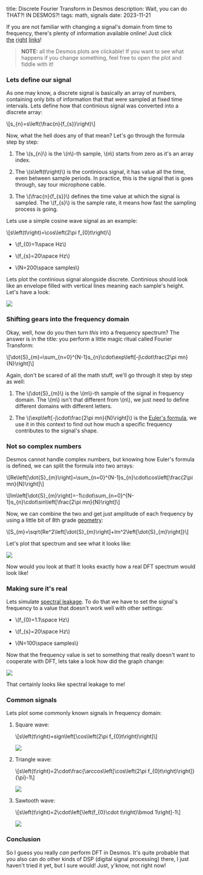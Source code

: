 title: Discrete Fourier Transform in Desmos
description: Wait, you can do THAT?! IN DESMOS?!
tags: math, signals
date: 2023-11-21

If you are not familiar with changing a signal's domain from time to frequency, there's plenty of information available online!  Just click [the](https://en.wikipedia.org/wiki/Fourier_series)&nbsp;[right](https://en.wikipedia.org/wiki/Fourier_transform)&nbsp;[links](https://en.wikipedia.org/wiki/Discrete_Fourier_transform)!  

> **NOTE:** all the Desmos plots are clickable! If you want to see what happens if you change something, feel free to open the plot and fiddle with it!  

### Lets define our signal
As one may know, a discrete signal is basically an array of numbers, containing only bits of information that that were sampled at fixed time intervals. Lets define how that continious signal was converted into a discrete array:  

\\[s\_{n}=s\left(\frac{n}{f\_{s}}\right)\\]  

Now, what the hell does any of that mean? Let's go through the formula step by step:  

1. The \\(s\_{n}\\) is the \\(n\\)-th sample, \\(n\\) starts from zero as it's an array index.  

2. The \\(s\left(t\right)\\) is the continious signal, it has value all the time, even between sample periods. In practice, this is the signal that is goes through, say tour microphone cable.  

3. The \\(\frac{n}{f\_{s}}\\) defines the time value at which the signal is sampled. The \\(f\_{s}\\) is the sample rate, it means how fast the sampling process is going.

Lets use a simple cosine wave signal as an example:  

\\[s\left(t\right)=\cos\left(2\pi f\_{0}t\right)\\]  

* \\(f\_{0}=1\space Hz\\)  

* \\(f\_{s}=20\space Hz\\)  

* \\(N=200\space samples\\)  

Lets plot the continious signal alongside discrete. Continious should look like an envelope filled with vertical lines meaning each sample's height. Let's have a look:  

[![](2023-11-21.desmos-dsp-fourier/dsp-01.svg)](https://www.desmos.com/calculator/curcwmudot)

### Shifting gears into the frequency domain
Okay, well, how do you then turn _this_ into a frequency spectrum? The answer is in the title: you perform a little magic ritual called Fourier Transform:  

\\[\dot{S}\_{m}=\sum\_{n=0}^{N-1}s\_{n}\cdot\exp\left[-j\cdot\frac{2\pi mn}{N}\right]\\]  

Again, don't be scared of all the math stuff, we'll go through it step by step as well:  

1. The \\(\dot{S}\_{m}\\) is the \\(m\\)-th sample of the signal in frequency domain. The \\(m\\) isn't that different from \\(n\\), we just need to define different domains with different letters.  

2. The \\(\exp\left[-j\cdot\frac{2\pi mn}{N}\right]\\) is the [Euler's formula](https://en.wikipedia.org/wiki/Euler%27s_formula), we use it in this context to find out how much a specific frequency contributes to the signal's shape.

### Not so complex numbers
Desmos cannot handle complex numbers, but knowing how Euler's formula is defined, we can split the formula into two arrays:  

\\[Re\left[\dot{S}\_{m}\right]=\sum\_{n=0}^{N-1}s\_{n}\cdot\cos\left[\frac{2\pi mn}{N}\right]\\]  

\\[Im\left[\dot{S}\_{m}\right]=-1\cdot\sum\_{n=0}^{N-1}s\_{n}\cdot\sin\left[\frac{2\pi mn}{N}\right]\\]  

Now, we can combine the two and get just amplitude of each frequency by using a little bit of 8th grade [geometry](https://en.wikipedia.org/wiki/Pythagorean_theorem):  

\\[S\_{m}=\sqrt{Re^2\left[\dot{S}\_{m}\right]+Im^2\left[\dot{S}\_{m}\right]}\\]  

Let's plot that spectrum and see what it looks like:  

[![](2023-11-21.desmos-dsp-fourier/dsp-02.svg)](https://www.desmos.com/calculator/saxzfhsflt)

Now would you look at that! It looks exactly how a real DFT spectrum would look like!  

### Making sure it's real
Lets simulate [spectral leakage](https://en.wikipedia.org/wiki/Spectral_leakage). To do that we have to set the signal's frequency to a value that doesn't work well with other settings:  

* \\(f\_{0}=1.1\space Hz\\)  

* \\(f\_{s}=20\space Hz\\)  

* \\(N=100\space samples\\)  

Now that the frequency value is set to something that really doesn't want to cooperate with DFT, lets take a look how did the graph change:  

[![](2023-11-21.desmos-dsp-fourier/dsp-03.svg)](https://www.desmos.com/calculator/nxcrsubged)  

That certainly looks like spectral leakage to me!  

### Common signals
Lets plot some commonly known signals in frequency domain:

1. Square wave:  

    \\[s\left(t\right)=sign\left[\cos\left(2\pi f\_{0}t\right)\right]\\]  

    [![](2023-11-21.desmos-dsp-fourier/dsp-04.svg)](https://www.desmos.com/calculator/ocpgchltpf)

2. Triangle wave:  

    \\[s\left(t\right)=2\cdot\frac{\arccos\left[\cos\left(2\pi f\_{0}t\right)\right]}{\pi}-1\\]  

    [![](2023-11-21.desmos-dsp-fourier/dsp-05.svg)](https://www.desmos.com/calculator/ncfkgrhmri)  

3. Sawtooth wave:  

    \\[s\left(t\right)=2\cdot\left[\left(f\_{0}\cdot t\right)\bmod 1\right]-1\\]

    [![](2023-11-21.desmos-dsp-fourier/dsp-06.svg)](https://www.desmos.com/calculator/xseytjetha)

### Conclusion
So I guess you really _can_ perform DFT in Desmos. It's quite probable that you also can do other kinds of DSP (digital signal processing) there, I just haven't tried it yet, but I sure would! Just, y'know, not right now!  
